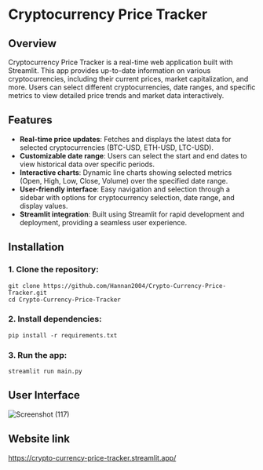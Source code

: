 # Cryptocurrency Price Tracker

## Overview
Cryptocurrency Price Tracker is a real-time web application built with Streamlit. This app provides up-to-date information on various cryptocurrencies, including their current prices, market capitalization, and more. Users can select different cryptocurrencies, date ranges, and specific metrics to view detailed price trends and market data interactively.

## Features
- **Real-time price updates**: Fetches and displays the latest data for selected cryptocurrencies (BTC-USD, ETH-USD, LTC-USD).
- **Customizable date range**: Users can select the start and end dates to view historical data over specific periods.
- **Interactive charts**: Dynamic line charts showing selected metrics (Open, High, Low, Close, Volume) over the specified date range.
- **User-friendly interface**: Easy navigation and selection through a sidebar with options for cryptocurrency selection, date range, and display values.
- **Streamlit integration**: Built using Streamlit for rapid development and deployment, providing a seamless user experience.

## Installation
### 1. Clone the repository:
```
git clone https://github.com/Hannan2004/Crypto-Currency-Price-Tracker.git
cd Crypto-Currency-Price-Tracker
```
### 2. Install dependencies:
```
pip install -r requirements.txt
```
### 3. Run the app:
```
streamlit run main.py
```

## User Interface
![Screenshot (117)](https://github.com/Hannan2004/Crypto-Currency-Price-Tracker/assets/142076469/75c7c7d4-00f1-4980-8f2f-7c92f3b8b5dc)

## Website link
https://crypto-currency-price-tracker.streamlit.app/

